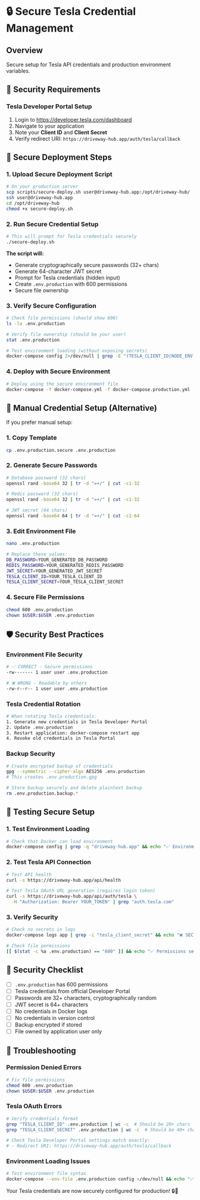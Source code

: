 # 🔒 Secure Tesla Credential Management

## Overview
Secure setup for Tesla API credentials and production environment variables.

## 🚨 Security Requirements

### Tesla Developer Portal Setup
1. Login to https://developer.tesla.com/dashboard
2. Navigate to your application
3. Note your **Client ID** and **Client Secret**
4. Verify redirect URI: `https://driveway-hub.app/auth/tesla/callback`

## 🔐 Secure Deployment Steps

### 1. Upload Secure Deployment Script
```bash
# On your production server
scp scripts/secure-deploy.sh user@driveway-hub.app:/opt/driveway-hub/
ssh user@driveway-hub.app
cd /opt/driveway-hub
chmod +x secure-deploy.sh
```

### 2. Run Secure Credential Setup
```bash
# This will prompt for Tesla credentials securely
./secure-deploy.sh
```

**The script will:**
- Generate cryptographically secure passwords (32+ chars)
- Generate 64-character JWT secret
- Prompt for Tesla credentials (hidden input)
- Create `.env.production` with 600 permissions
- Secure file ownership

### 3. Verify Secure Configuration
```bash
# Check file permissions (should show 600)
ls -la .env.production

# Verify file ownership (should be your user)
stat .env.production

# Test environment loading (without exposing secrets)
docker-compose config 2>/dev/null | grep -E "(TESLA_CLIENT_ID|NODE_ENV)" || echo "Env loaded"
```

### 4. Deploy with Secure Environment
```bash
# Deploy using the secure environment file
docker-compose -f docker-compose.yml -f docker-compose.production.yml --env-file .env.production up -d
```

## 🔑 Manual Credential Setup (Alternative)

If you prefer manual setup:

### 1. Copy Template
```bash
cp .env.production.secure .env.production
```

### 2. Generate Secure Passwords
```bash
# Database password (32 chars)
openssl rand -base64 32 | tr -d "=+/" | cut -c1-32

# Redis password (32 chars)  
openssl rand -base64 32 | tr -d "=+/" | cut -c1-32

# JWT secret (64 chars)
openssl rand -base64 64 | tr -d "=+/" | cut -c1-64
```

### 3. Edit Environment File
```bash
nano .env.production

# Replace these values:
DB_PASSWORD=YOUR_GENERATED_DB_PASSWORD
REDIS_PASSWORD=YOUR_GENERATED_REDIS_PASSWORD
JWT_SECRET=YOUR_GENERATED_JWT_SECRET
TESLA_CLIENT_ID=YOUR_TESLA_CLIENT_ID
TESLA_CLIENT_SECRET=YOUR_TESLA_CLIENT_SECRET
```

### 4. Secure File Permissions
```bash
chmod 600 .env.production
chown $USER:$USER .env.production
```

## 🛡️ Security Best Practices

### Environment File Security
```bash
# ✅ CORRECT - Secure permissions
-rw------- 1 user user .env.production

# ❌ WRONG - Readable by others
-rw-r--r-- 1 user user .env.production
```

### Tesla Credential Rotation
```bash
# When rotating Tesla credentials:
1. Generate new credentials in Tesla Developer Portal
2. Update .env.production
3. Restart application: docker-compose restart app
4. Revoke old credentials in Tesla Portal
```

### Backup Security
```bash
# Create encrypted backup of credentials
gpg --symmetric --cipher-algo AES256 .env.production
# This creates .env.production.gpg

# Store backup securely and delete plaintext backup
rm .env.production.backup.*
```

## 🧪 Testing Secure Setup

### 1. Test Environment Loading
```bash
# Check that Docker can load environment
docker-compose config | grep -q "driveway-hub.app" && echo "✅ Environment loaded"
```

### 2. Test Tesla API Connection
```bash
# Test API health
curl -s https://driveway-hub.app/api/health

# Test Tesla OAuth URL generation (requires login token)
curl -s https://driveway-hub.app/api/auth/tesla \
  -H "Authorization: Bearer YOUR_TOKEN" | grep "auth.tesla.com"
```

### 3. Verify Security
```bash
# Check no secrets in logs
docker-compose logs app | grep -i "tesla_client_secret" && echo "❌ SECRET EXPOSED" || echo "✅ Secrets secure"

# Check file permissions
[[ $(stat -c %a .env.production) == "600" ]] && echo "✅ Permissions secure" || echo "❌ Permissions wrong"
```

## 🚨 Security Checklist

- [ ] `.env.production` has 600 permissions
- [ ] Tesla credentials from official Developer Portal
- [ ] Passwords are 32+ characters, cryptographically random
- [ ] JWT secret is 64+ characters
- [ ] No credentials in Docker logs
- [ ] No credentials in version control
- [ ] Backup encrypted if stored
- [ ] File owned by application user only

## 🔧 Troubleshooting

### Permission Denied Errors
```bash
# Fix file permissions
chmod 600 .env.production
chown $USER:$USER .env.production
```

### Tesla OAuth Errors
```bash
# Verify credentials format
grep "TESLA_CLIENT_ID" .env.production | wc -c  # Should be 20+ chars
grep "TESLA_CLIENT_SECRET" .env.production | wc -c  # Should be 40+ chars

# Check Tesla Developer Portal settings match exactly:
# - Redirect URI: https://driveway-hub.app/auth/tesla/callback
```

### Environment Loading Issues  
```bash
# Test environment file syntax
docker-compose --env-file .env.production config >/dev/null && echo "✅ Valid" || echo "❌ Invalid syntax"
```

Your Tesla credentials are now securely configured for production! 🔒🚗